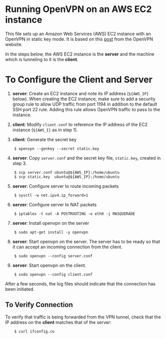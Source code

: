 # Running OpenVPN on an AWS EC2 instance

This file sets up an Amazon Web Services (AWS) EC2 instance with an
OpenVPN in static key mode.  It is based on this
[post](https://openvpn.net/index.php/open-source/documentation/miscellaneous/78-static-key-mini-howto.html)
from the OpenVPN website.

In the steps below, the AWS EC2 instance is the **server** and the
machine which is tunneling to it is the **client**.

# To Configure the Client and Server


1. **server**: Create an EC2 instance and note its IP address
(`${AWS_IP}` below).  When creating the EC2 instance, make sure to add
a security group rule to allow UDP traffic from port 1194 in addition
to the default SSH port 22 rule.  Adding this rule allows OpenVPN
traffic to pass to the instance.

2. **client**: Modify `client.conf` to reference the IP address of the
   EC2 instance (`${AWS_I}` as in step 1).

3. **client**: Generate the secret key
```
    $ openvpn --genkey --secret static.key
```


4. **server**: Copy `server.conf` and the secret key file, `static.key`, created in step 3.
```
    $ scp server.conf ubuntu@${AWS_IP}:/home/ubuntu
    $ scp static.key  ubuntu@${AWS_IP}:/home/ubuntu
```



5. **server**: Configure server to route incoming packets
```
    $ sysctl -w net.ipv4.ip_forward=1
```

6. **server**: Configure server to NAT packets
```
    $ iptables -t nat -A POSTROUTING -o eth0 -j MASQUERADE 
```

7. **server**: Install openvpn on the server
```
    $ sudo apt-get install -y openvpn
```

8. **server**: Start openvpn on the server.  The server has to be ready so that it can accept an incoming connection from the client.
```
    $ sudo openvpn --config server.conf
```

9. **server**: Start openvpn on the client.
```
    $ sudo openvpn --config client.conf
```

After a few seconds, the log files should indicate that the connection
has been initiated.


## To Verify Connection

To verify that traffic is being forwarded from the VPN tunnel, check
that the IP address on the **client** matches that of the server:
```
    $ curl ifconfig.co
```
